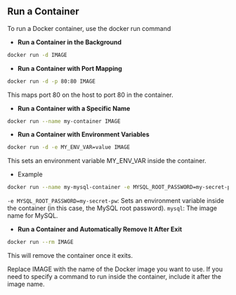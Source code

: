 ## Run a Container
To run a Docker container, use the docker run command

- **Run a Container in the Background**
```bash
docker run -d IMAGE
```

- **Run a Container with Port Mapping**
```bash
docker run -d -p 80:80 IMAGE
```
This maps port 80 on the host to port 80 in the container.

- **Run a Container with a Specific Name**
```bash
docker run --name my-container IMAGE

```

- **Run a Container with Environment Variables**
```bash
docker run -d -e MY_ENV_VAR=value IMAGE
```
This sets an environment variable MY_ENV_VAR inside the container.


- Example

```bash
docker run --name my-mysql-container -e MYSQL_ROOT_PASSWORD=my-secret-pw -d mysql
```
`-e MYSQL_ROOT_PASSWORD=my-secret-pw`: Sets an environment variable inside the container (in this case, the MySQL root password).
`mysql`: The image name for MySQL.



- **Run a Container and Automatically Remove It After Exit**
```bash
docker run --rm IMAGE
```
This will remove the container once it exits.

Replace IMAGE with the name of the Docker image you want to use. If you need to specify a command to run inside the container, include it after the image name.